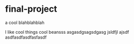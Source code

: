 # final-project
a cool blahblahblah

I like cool things cool beansss asgasdgsagsdgasg jsldfjl ajsdf asdfasdfasdfasfasdf